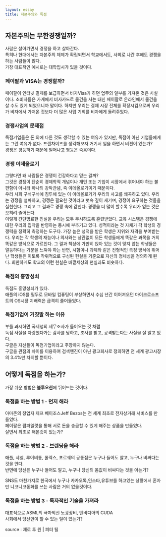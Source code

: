 ```yaml
---
layout: essay
title: 자본주의와 독점
---
```


## 자본주의는 무한경쟁일까?
사람은 살아가면서 경쟁을 하고 살아간다.  
특히나 현대에서는 자본주의 체제가 확립되면서 학교에서도, 사회로 나간 후에도 경쟁을 하는 사람들이 많다.  
가장 대표적인 예시로는 대학입시가 있을 것이다.  
  
### 페이팔과 VISA는 경쟁할까?
페이팔이 인터넷 결제를 보급하면서 비자Visa가 하던 업무의 일부를 가져온 것은 사실이다. 소비자들은 가게에서 비자카드로 물건을 사는 대신 페이팔로 온라인에서 물건을 살 수도 있게 되었으니까 말이다. 하지만 우리는 결제 시장 전체를 확장시킴으로써 우리가 비자에서 가져온 것보다 더 많은 사업 기회를 비자에게 돌려주었다.

### 경쟁사업의 문제점
독점기업들은 돈 외에 다른 것도 생각할 수 있는 여유가 있지만, 독점이 아닌 기업들에게는 그런 여유가 없다.
프렌차이즈를 생각해보자 거기서 일을 하면서 비젼이 있는가?  
경쟁은 평등하기 때문에 일어나고 평등은 죽음이다.  


### 경쟁 이데올로기
그렇다면 왜 사람들은 경쟁이 건강하다고 믿는 걸까?  
그것은 경쟁이 단순히 경제학적 개념이나 개인 또는 기업이 시장에서 겪어내야 하는 불편함이 아니라 하나의 강박관념, 즉 이데올로기이기 때문이다.  
우리 사회 구석구석에 침투해 있는 이 이데올로기가 우리의 사고를 왜곡하고 있다. 우리는 경쟁을 설파하고, 경쟁은 필요한 것이라고 뼛속 깊이 새기며, 경쟁이 요구하는 것들을 실천한다. 그리고 그 결과로 경쟁 속에 갇힌다. 경쟁을 더 많이 할수록 우리가 얻는 것은 오히려 줄어든다.  
이렇게 간단명료한 진실을 우리는 모두 무시하도록 훈련받았다. 교육 시스템은 경쟁에 대한 우리의 집착을 반영하는 동시에 부추기고 있다. 성적이라는 것 자체가 각 학생의 경쟁력을 정확히 측정하는 도구다. 가장 높은 성적을 받은 학생은 지위와 자격을 부여받는다. 우리는 각 학생의 재능이나 의사와는 상관없이 모든 학생들에게 똑같은 과목을 거의 똑같은 방식으로 가르친다. 그 결과 책상에 가만히 앉아 있는 것이 맞지 않는 학생들은 열등하다는 기분을 느껴야 하는 반면, 시험이나 과제와 같은 전형적인 측정 방식에 뛰어난 학생들은 이토록 작위적으로 구성된 현실을 기준으로 자신의 정체성을 정의하게 된다. 희한하게도 학교의 이런 현실은 바깥세상의 현실과도 비슷하다.

### 독점의 흥망성쇠
독점도 흥망성쇠가 있다.  
애플의 iOS를 필두로 모바일 컴퓨팅이 부상하면서 수십 년간 이어져오던 마이크로소프트의 OS시장 지배력은 급격히 줄어들었다.


### 독점기업이 거짓말 하는 이유
부를 과시하면 국세청의 세무조사가 들어오는 것 처럼  
독점 사실을 자랑했다가는 감사를 당하고, 조사를 받고, 공격받는다는 사실을 잘 알고 있다.  
구글은 자신들이 독점기업이라고 주장하지 않는다.  
구글을 관점의 차이를 이용하여 검색엔진이 아닌 광고회사로 정의하면 전 세계 광고시장의 3.4%만 차지할 뿐이다.

## 어떻게 독점을 하는가?
가장 쉬운 방법은 **블루오션**에 뛰어드는 것이다.  

### 독점을 하는 방법 1 - 먼저 해라
아마존의 창업자 제프 베이조스Jeff Bezos는 전 세계 최초로 전자상거래 서비스를 만들었다.  
페이팔은 팜파일럿을 통해 서로 돈을 송금할 수 있게 해주는 상품을 만들었다.  
살면서 최초로 해본것이 있는가?  

### 독점을 하는 방법 2 - 브렌딩을 해라
애플, 샤넬, 루이비통, 롤렉스, 포르쉐의 공통점은 누구나 들어도 알고, 누구나 비싸다는 것을 안다.  
반면에 당신은 누구나 들어도 알고, 누구나 당신의 몸값이 비싸다는 것을 아는가?  
  
SNS도 마찬가지로 한국에서 누구나 카카오톡,인스타,유튜브를 하고있는 상황에서 혼자만 니코니코동화를 쓰는 사람은 거의 없을것이다.  

### 독점을 하는 방법 3 - 독자적인 기술을 가져라
대표적으로 ASML의 극자외선 노광장비, 엔비디아의 CUDA  
사회에서 당신만이 할 수 있는 일이 있는가?



source : 제로 투 원 | 피터 틸